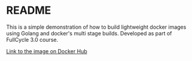 # README

This is a simple demonstration of how to build lightweight docker images using Golang and docker's multi stage builds.
Developed as part of FullCycle 3.0 course.

[Link to the image on Docker Hub](https://hub.docker.com/repository/docker/lucasngomes/go-fullcyclerocks/general)
